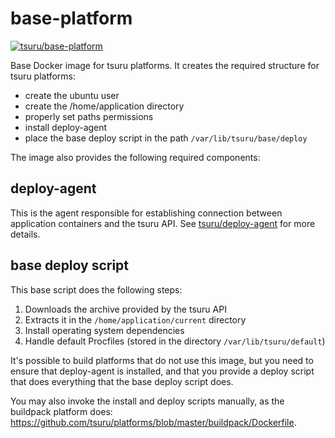 base-platform
=============

[![tsuru/base-platform](http://dockeri.co/image/tsuru/base-platform)](https://hub.docker.com/r/tsuru/base-platform/)

Base Docker image for tsuru platforms. It creates the required structure for
tsuru platforms:

- create the ubuntu user
- create the /home/application directory
- properly set paths permissions
- install deploy-agent
- place the base deploy script in the path ``/var/lib/tsuru/base/deploy``

The image also provides the following required components:

deploy-agent
------------

This is the agent responsible for establishing connection between application
containers and the tsuru API. See [tsuru/deploy-agent](https://github.com/tsuru/deploy-agent) for more details.

base deploy script
------------------

This base script does the following steps:

1. Downloads the archive provided by the tsuru API
1. Extracts it in the ``/home/application/current`` directory
1. Install operating system dependencies
1. Handle default Procfiles (stored in the directory ``/var/lib/tsuru/default``)

It's possible to build platforms that do not use this image, but you need to
ensure that deploy-agent is installed, and that you provide a deploy script
that does everything that the base deploy script does.

You may also invoke the install and deploy scripts manually, as the buildpack
platform does:
https://github.com/tsuru/platforms/blob/master/buildpack/Dockerfile.
